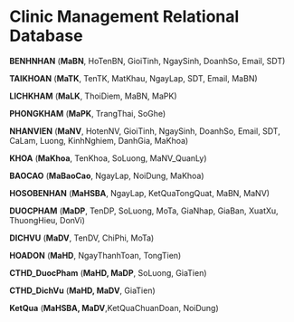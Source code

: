 # Clinic Management Relational Database

**BENHNHAN** (**MaBN**, HoTenBN, GioiTinh, NgaySinh, DoanhSo, Email, SDT)

**TAIKHOAN** (**MaTK**, TenTK, MatKhau, NgayLap, SDT, Email, MaBN)

**LICHKHAM** (**MaLK**, ThoiDiem, MaBN, MaPK)

**PHONGKHAM** (**MaPK**, TrangThai, SoGhe)

**NHANVIEN** (**MaNV**, HotenNV, GioiTinh, NgaySinh, DoanhSo, Email, SDT, CaLam, Luong, KinhNghiem, DanhGia, MaKhoa)

**KHOA** (**MaKhoa**, TenKhoa, SoLuong, MaNV_QuanLy)

**BAOCAO** (**MaBaoCao**, NgayLap, NoiDung, MaKhoa)

**HOSOBENHAN** (**MaHSBA**, NgayLap, KetQuaTongQuat, MaBN, MaNV)

**DUOCPHAM** (**MaDP**, TenDP, SoLuong, MoTa, GiaNhap, GiaBan, XuatXu, ThuongHieu, DonVi)

**DICHVU** (**MaDV**, TenDV, ChiPhi, MoTa)

**HOADON** (**MaHD**, NgayThanhToan, TongTien)

**CTHD_DuocPham** (**MaHD, MaDP**, SoLuong, GiaTien)

**CTHD_DichVu** (**MaHD, MaDV**, GiaTien)

**KetQua** (**MaHSBA, MaDV**,KetQuaChuanDoan, NoiDung)
